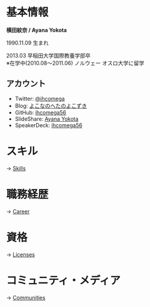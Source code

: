 # 基本情報

**横田紋奈 / Ayana Yokota**

1990.11.09 生まれ  

2013.03 早稲田大学国際教養学部卒  
※在学中(2010.08〜2011.06) ノルウェー オスロ大学に留学  

## アカウント
* Twitter: [@ihcomega](https://twitter.com/ihcomega)
* Blog: [よこなのへたのよこずき](http://ihcomega.hatenadiary.com/)
* GitHub: [ihcomega56](https://github.com/ihcomega56)
* SlideShare: [Ayana Yokota](https://www.slideshare.net/ihcomega)
* SpeakerDeck: [ihcomega56](https://speakerdeck.com/ihcomega56)

# スキル
-> [Skills](https://github.com/ihcomega56/about-me/blob/master/Skills.md)

# 職務経歴
-> [Career](https://github.com/ihcomega56/about-me/blob/master/Career.md)

# 資格
-> [Licenses](https://github.com/ihcomega56/about-me/blob/master/Licenses.md)

# コミュニティ・メディア
-> [Communities](https://github.com/ihcomega56/about-me/blob/master/Communities.md)